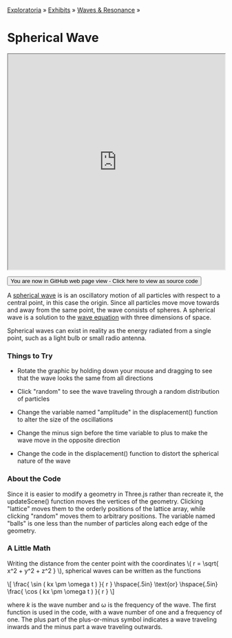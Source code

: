 [Exploratoria]( http://exploratoria.github.io ) &raquo; [Exhibits]( http://exploratoria.github.io/exhibits/ ) &raquo;
[Waves & Resonance]( http://exploratoria.github.io/exhibits/waves/ ) &raquo;

# Spherical Wave

<iframe src=https://exploratoria.github.io/lib/code-edit-view/code-edit-view.html#https://exploratoria.github.io/exhibits/waves/spherical-wave/spherical-wave.html width=100% height=500px></iframe>

<span style="display: none">_View as a web page to see the content of this iframe_</span>

<span style="display: none"> [You are now in GitHub source code view - Click here to view as a web page]( http://exploratoria.github.io/exhibits/waves/spherical-wave/index.html 'View file as a web page' ) </span>
<input type=button value="You are now in GitHub web page view - Click here to view as source code" onclick="window.location.href='https://github.com/exploratoria/exploratoria.github.io/tree/master/exhibits/waves/spherical-wave/'" />

A <a href=http://scienceworld.wolfram.com/physics/SphericalWave.html>spherical wave</a> is
is an oscillatory motion of all particles with respect to a central point, in this case the origin. Since all particles move move towards and away from the same point, the wave consists of spheres. A spherical wave is a solution to the <a href=https://en.wikipedia.org/wiki/Wave_equation#Scalar_wave_equation_in_three_space_dimensions>wave equation</a> with three dimensions of space.

Spherical waves can exist in reality as the energy radiated from a single point, such as a light bulb or small radio antenna.

### Things to Try

* Rotate the graphic by holding down your mouse and dragging to see that the wave looks the same from all directions

* Click "random" to see the wave traveling through a random distribution of particles

* Change the variable named "amplitude" in the displacement() function to alter the size of the oscillations

* Change the minus sign before the time variable to plus to make the wave move in the opposite direction

* Change the code in the displacement() function to distort the spherical nature of the wave
 
### About the Code

Since it is easier to modify a geometry in Three.js rather than recreate it, the updateScene() function moves the vertices of the geometry. Clicking "lattice" moves them to the orderly positions of the lattice array, while clicking "random" moves them to arbitrary positions. The variable named "balls" is one less than the number of particles along each edge of the geometry.

### A Little Math

Writing the distance from the center point with the coordinates \\( r = \sqrt{ x^2 + y^2 + z^2 } \\), spherical waves can be written as the functions

\\[ \frac{ \sin ( kx \pm \omega t ) }{ r } \hspace{.5in} \text{or} \hspace{.5in} \frac{ \cos ( kx \pm \omega t ) }{ r } \\]

where <i>k</i> is the wave number and &omega; is the frequency of the wave. The first function is used in the code, with a wave number of one and a frequency of one. The plus part of the plus-or-minus symbol indicates a wave traveling inwards and the minus part a wave traveling outwards.
